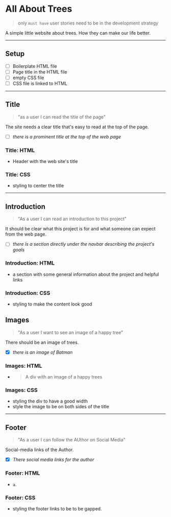 # All About Trees

> only `must have` user stories need to be in the development strategy

A simple little website about trees. How they can make our life better.

---

## Setup

- [ ] Boilerplate HTML file
- [ ] Page title in the HTML file
- [ ] empty CSS file
- [ ] CSS file is linked to HTML

---

<!--
  all issues for this user story have a `for: site title` label

  this section can be copy-pasted into an issue on the project board

  you can add more labels to these issues (`html`, `css`, `documentation`, ...)
-->

<!-- issue title -->

## Title

<!-- user story -->

> "as a user I can read the title of the page"

<!-- detailed description -->

The site needs a clear title that's easy to read at the top of the page.

<!-- acceptance criteria -->

- [ ] _there is a prominent title at the top of the web page_

<!-- code you think you will need -->

### Title: HTML

- Header with the web site's title

### Title: CSS

- styling to center the title

---

## Introduction

> "As a user I can read an introduction to this project"

It should be clear what this project is for and what someone can expect from the
web page.

- [ ] _there is a section directly under the navbar describing the project's
      goals_

### Introduction: HTML

- a section with some general information about the project and helpful links

### Introduction: CSS

- styling to make the content look good

## Images

> "As a user I want to see an image of a happy tree"

There should be an image of trees.

- [x] _there is an image of Batman_

### Images: HTML

- > A div with an image of a happy trees

### Images: CSS

- styling the div to have a good width
- style the image to be on both sides of the title

---

## Footer

> "As a user I can follow the AUthor on Social Media"

Social-media links of the Author.

- [x] _There social media links for the author_

### Footer: HTML

- `a`.

### Footer: CSS

- styling the footer links to be to be gapped.
